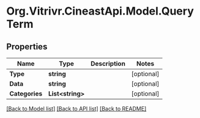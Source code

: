 
# Org.Vitrivr.CineastApi.Model.QueryTerm

## Properties

Name | Type | Description | Notes
------------ | ------------- | ------------- | -------------
**Type** | **string** |  | [optional] 
**Data** | **string** |  | [optional] 
**Categories** | **List&lt;string&gt;** |  | [optional] 

[[Back to Model list]](../README.md#documentation-for-models)
[[Back to API list]](../README.md#documentation-for-api-endpoints)
[[Back to README]](../README.md)

